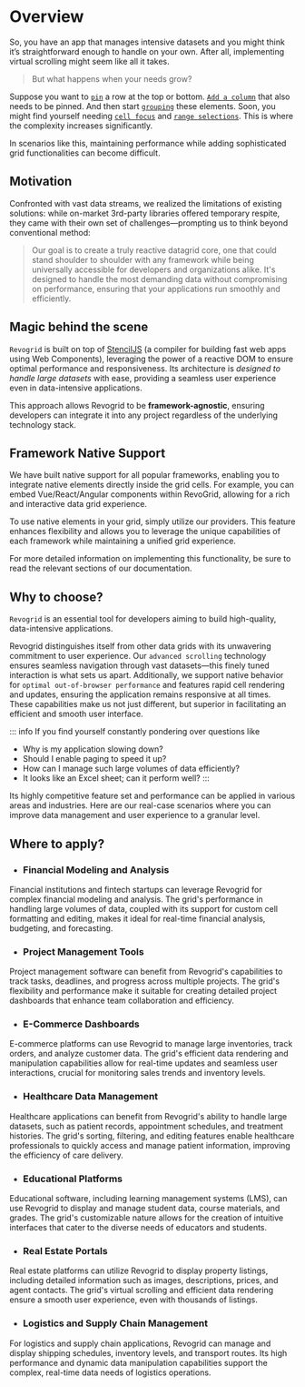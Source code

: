 # Overview

So, you have an app that manages intensive datasets and you might think it’s straightforward enough to handle on your own. After all, implementing virtual scrolling might seem like all it takes. 

> But what happens when your needs grow?

Suppose you want to [`pin`](./defs.md#Row-Pin-Freeze) a row at the top or bottom. [`Add a column`](./defs.md#Column) that also needs to be pinned. And then start [`grouping`](./defs.md#Row-Grouping) these elements. Soon, you might find yourself needing [`cell focus`](./defs.md#Focus) and [`range selections`](./defs.md#Range). This is where the complexity increases significantly.

In scenarios like this, maintaining performance while adding sophisticated grid functionalities can become difficult.

## Motivation

Confronted with vast data streams, we realized the limitations of existing solutions: while on-market 3rd-party libraries offered temporary respite, they came with their own set of challenges—prompting us to think beyond conventional method:

> Our goal is to create a  truly reactive datagrid core, one that could stand shoulder to shoulder with any framework while being universally accessible for developers and organizations alike. It's designed to handle the most demanding data without compromising on performance, ensuring that your applications run smoothly and efficiently.


## Magic behind the scene

`Revogrid` is  built on top of [StencilJS](https://stenciljs.com/) (a compiler for building fast web apps using Web Components), leveraging the power of a reactive DOM to ensure optimal performance and responsiveness. Its architecture is *designed to handle large datasets* with ease, providing a seamless user experience even in data-intensive applications.

This approach allows Revogrid to be **framework-agnostic**, ensuring developers can integrate it into any project regardless of the underlying technology stack.

<!--@include: ./parts/reactive.md-->


## Framework Native Support

We have built native support for all popular frameworks, enabling you to integrate native elements directly inside the grid cells. For example, you can embed Vue/React/Angular components within RevoGrid, allowing for a rich and interactive data grid experience.

To use native elements in your grid, simply utilize our providers. This feature enhances flexibility and allows you to leverage the unique capabilities of each framework while maintaining a unified grid experience.

For more detailed information on implementing this functionality, be sure to read the relevant sections of our documentation.

<!--@include: ./parts/framework.md-->


## Why to choose?

`Revogrid` is an essential tool for developers aiming to build high-quality, data-intensive applications.

Revogrid distinguishes itself from other data grids with its unwavering commitment to user experience. Our `advanced scrolling` technology ensures seamless navigation through vast datasets—this finely tuned interaction is what sets us apart. Additionally, we support native behavior for `optimal out-of-browser performance` and features rapid cell rendering and updates, ensuring the application remains responsive at all times. These capabilities make us not just different, but superior in facilitating an efficient and smooth user interface.

::: info If you find yourself constantly pondering over questions like

- Why is my application slowing down?
- Should I enable paging to speed it up?
- How can I manage such large volumes of data efficiently?
- It looks like an Excel sheet; can it perform well?
:::
<Badge type="tip" text="Then, Revogrid is your solution!" />


Its highly competitive feature set and performance can be applied in various areas and industries. Here are our real-case scenarios where you can improve data management and user experience to a granular level.



## Where to apply?

- ### Financial Modeling and Analysis

Financial institutions and fintech startups can leverage Revogrid for complex financial modeling and analysis. The grid's performance in handling large volumes of data, coupled with its support for custom cell formatting and editing, makes it ideal for real-time financial analysis, budgeting, and forecasting.

- ### Project Management Tools

Project management software can benefit from Revogrid's capabilities to track tasks, deadlines, and progress across multiple projects. The grid's flexibility and performance make it suitable for creating detailed project dashboards that enhance team collaboration and efficiency.

- ### E-Commerce Dashboards

E-commerce platforms can use Revogrid to manage large inventories, track orders, and analyze customer data. The grid's efficient data rendering and manipulation capabilities allow for real-time updates and seamless user interactions, crucial for monitoring sales trends and inventory levels.

- ### Healthcare Data Management

Healthcare applications can benefit from Revogrid's ability to handle large datasets, such as patient records, appointment schedules, and treatment histories. The grid's sorting, filtering, and editing features enable healthcare professionals to quickly access and manage patient information, improving the efficiency of care delivery.

- ### Educational Platforms

Educational software, including learning management systems (LMS), can use Revogrid to display and manage student data, course materials, and grades. The grid's customizable nature allows for the creation of intuitive interfaces that cater to the diverse needs of educators and students.

- ### Real Estate Portals

Real estate platforms can utilize Revogrid to display property listings, including detailed information such as images, descriptions, prices, and agent contacts. The grid's virtual scrolling and efficient data rendering ensure a smooth user experience, even with thousands of listings.

- ### Logistics and Supply Chain Management

For logistics and supply chain applications, Revogrid can manage and display shipping schedules, inventory levels, and transport routes. Its high performance and dynamic data manipulation capabilities support the complex, real-time data needs of logistics operations.
